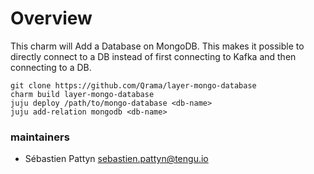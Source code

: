 # Overview
This charm will Add a Database on MongoDB. This makes it possible to directly connect
to a DB instead of first connecting to Kafka and then connecting to a DB.


```
git clone https://github.com/Qrama/layer-mongo-database
charm build layer-mongo-database
juju deploy /path/to/mongo-database <db-name>
juju add-relation mongodb <db-name>
```

### maintainers
- Sébastien Pattyn <sebastien.pattyn@tengu.io>
